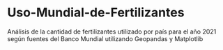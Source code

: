 # Uso-Mundial-de-Fertilizantes
Análisis de la cantidad de fertilizantes utilizado por país para el año 2021 según fuentes del Banco Mundial utilizando Geopandas y Matplotlib

